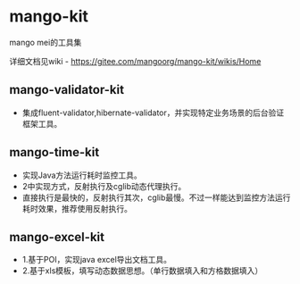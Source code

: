 # mango-kit
mango mei的工具集

详细文档见wiki - https://gitee.com/mangoorg/mango-kit/wikis/Home            

## mango-validator-kit 
* 集成fluent-validator,hibernate-validator，并实现特定业务场景的后台验证框架工具。

## mango-time-kit 
* 实现Java方法运行耗时监控工具。
* 2中实现方式，反射执行及cglib动态代理执行。
* 直接执行是最快的，反射执行其次，cglib最慢。不过一样能达到监控方法运行耗时效果，推荐使用反射执行。

## mango-excel-kit
* 1.基于POI，实现java excel导出文档工具。
* 2.基于xls模板，填写动态数据思想。（单行数据填入和方格数据填入）